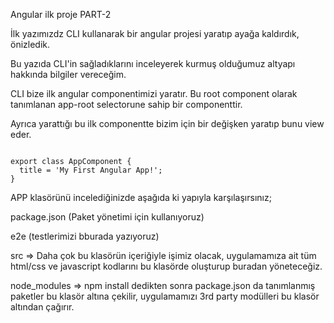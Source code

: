 Angular ilk proje PART-2  

İlk yazımızdz CLI kullanarak bir angular projesi yaratıp ayağa kaldırdık, önizledik. 

Bu yazıda CLI'in sağladıklarını inceleyerek kurmuş olduğumuz altyapı hakkında bilgiler vereceğim. 


CLI bize ilk angular componentimizi yaratır. Bu root component olarak tanımlanan app-root selectorune sahip bir componenttir. 

Ayrıca yarattığı bu ilk componentte bizim için bir değişken yaratıp bunu view eder.

<code>
export class AppComponent {
  title = 'My First Angular App!';
}
</code>

APP klasörünü incelediğinizde aşağıda ki yapıyla karşılaşırsınız;

package.json (Paket yönetimi için kullanıyoruz)

e2e (testlerimizi bburada yazıyoruz)

src => Daha çok bu klasörün içeriğiyle işimiz olacak, uygulamamıza ait tüm html/css ve javascript kodlarını bu klasörde oluşturup buradan yöneteceğiz.

node_modules => npm install dedikten sonra package.json da tanımlanmış paketler bu klasör altına çekilir, uygulamamızı 3rd party modülleri bu klasör altından çağırır.

